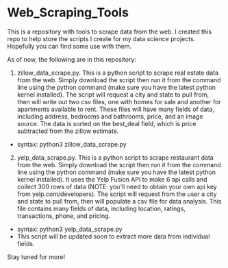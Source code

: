 # Web_Scraping_Tools
This is a repository with tools to scrape data from the web. I created this repo to help store the scripts I create for my data science projects. Hopefully you can find some use with them.

As of now, the following are in this repository:

1. zillow_data_scrape.py. This is a python script to scrape real estate data from the web. Simply download the script then run it from the command line using the python command (make sure you have the latest python kernel installed). The script will request a city and state to pull from, then will write out two csv files, one with homes for sale and another for apartments available to rent. These files will have many fields of data, including address, bedrooms and bathrooms, price, and an image source. The data is sorted on the best_deal field, which is price subtracted from the zillow estimate. 
- syntax: python3 zillow_data_scrape.py <city> <state>

2. yelp_data_scrape.py. This is a python script to scrape restaurant data from the web. Simply download the script then run it from the command line using the python command (make sure you have the latest python kernel installed). It uses the Yelp Fusion API to make 6 api calls and collect 300 rows of data (NOTE: you'll need to obtain your own api key from yelp.com/developers). The script will request from the user a city and state to pull from, then will populate a csv file for data analysis. This file contains many fields of data, including location, ratings, transactions, phone, and pricing.
- syntax: python3 yelp_data_scrape.py <city> <state>
- This script will be updated soon to extract more data from individual fields.

Stay tuned for more!
